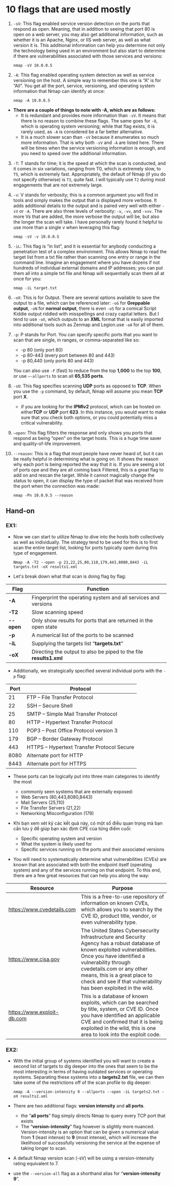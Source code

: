 # 10 flags that are used mostly
1. `-sV`: This flag enabled service version detection on the ports that respond as open. Meaning, that in addition to seeing that port 80 is open on a web server, you may also get additional information, such as whether it is an Apache, Nginx, or IIS web server, as well as what version it is. This additional information can help you determine not only the technology being used in an environment but also start to determine if there are vulnerabilities associated with those services and versions:

    ```nmap -sV 10.0.0.5```

2. `-A`: This flag enabled operating system detection as well as service versioning on the host. A simple way to remember this one is “A” is for “All”. You get all the port, service, versioning, and operating system information that Nmap can identify at once:

    ```nmap -A 10.0.0.5```

- **There are a couple of things to note with -A, which are as follows:**
    - It is redundant and provides more information than `-sV`. It means that there is no reason to combine these flags. The same goes for `-O`, which is operating system versioning; while that flag exists, it is rarely used, as `-A` is considered be a far better alternative.
    - It is a much slower scan than `-sV` because it enumerates so much more information. That is why both `-sV` and `-A` are listed here. There will be times when the service versioning information is enough, and you need to speed over the additional information.

3. `-T`: T stands for time; it is the speed at which the scan is conducted, and it comes in six variations, ranging from T0, which is extremely slow, to `T5`, which is extremely fast. Appropriately, the default of Nmap (if you do not specify otherwise) is `T3`, quite fast. I will typically use `T2` during most engagements that are not extremely large.

4. `-v`: V stands for verbosity; this is a common argument you will find in tools and simply makes the output that is displayed more verbose. It adds additional details to the output and is paired very well with either `-sV` or `-A`. There are also three levels of verbosity: `-v`, `-vv`, and `-vvv`. The more Vs that are added, the more verbose the output will be, but also the longer the scan will take. I have personally rarely found it helpful to use more than a single v when leveraging this flag:

    ```nmap -sV -v 10.0.0.5```

5. `-iL`: This flag is “in list”, and it is essential for anybody conducting a penetration test of a complex environment. This allows Nmap to read the target list from a txt file rather than scanning one entry or range in the command line. Imagine an engagement where you have dozens if not hundreds of individual external domains and IP addresses; you can put them all into a simple txt file and Nmap will sequentially scan them all at once for you:

    ```nmap -iL target.txt```

6.  `-oX`: This is for Output. There are several options available to save the output to a file, which can be referenced later: `-oG` for **Greppable output**, `-oN` for **normal output**, there is even `-oS` for a comical Script Kiddie output riddled with misspellings and crazy capital letters. But I tend to use `-oX`, which outputs to an **XML** format that is easily imported into additional tools such as Zenmap and Legion.use `-oA` for all of them.

7. `-p`: P stands for Port. You can specify specific ports that you want to scan
that are single, in ranges, or comma-separated like so:
    - -p 80 (only port 80)
    - -p 80-443 (every port between 80 and 443)
    - -p 80,440 (only ports 80 and 443)

    You can also use `-F` (fast) to reduce from the top **1,000** to the top **100**, or use `–-allports` to scan all **65,535 ports**.

8. `-sU`: This flag specifies scanning **UDP** ports as opposed to **TCP**. When you use the `-p` command, by default, Nmap will assume you mean **TCP** port **X**.
    - if you are looking for the **IPMIv2** protocol, which can be hosted on either**TCP** or **UDP** port **623**. In this instance, you would want to make sure that you check both options, or you could potentially miss a critical vulnerability.

9. `–open`: This flag filters the response and only shows you ports that respond as being “open” on the target hosts. This is a huge time saver and quality-of-life improvement.

10. `--reason`: This is a flag that most people have never heard of, but it can be really helpful in determining what is going on. It shows the reason why each port is being reported the way that it is. If you are seeing a lot of ports ope and they are all coming back Filtered, this is a great flag to add on and rescan the target. While it cannot magically change the status to open, it can display the type of packet that was received from the port when the connection was made:

    ```nmap -Pn 10.0.0.5 --reason```


## Hand-on
### EX1: 
-  Now we can start to utilize Nmap to dive into the hosts both collectively as well as individually. The strategy tend to be used for this is to first scan the entire target list, looking for ports typically open during this type of engagement.

    ```Nmap -A -T2 --open -p 21,22,25,80,110,179,443,8080,8443 -iL targets.txt -oX results1.xml```

- Let's break down what that scan is doing flag by flag:

**Flag** | **Function** 
------------ | ------------- 
**-A** | Fingerprint the operating system and all services and versions
**-T2** | Slow scanning speed
**--open** | Only show results for ports that are returned in the open state
**-p** | A numerical list of the ports to be scanned
**-iL** | Supplying the targets list “**targets.txt**”
**-oX** | Directing the output to also be piped to the file **results1.xml**

- Additionally, we strategically specified several individual ports with the `-p` flag:

**Port** | **Protocol**
------------ | -------------
21 |  FTP – File Transfer Protocol
22 | SSH – Secure Shell
25 | SMTP – Simple Mail Transfer Protocol
80 | HTTP – Hypertext Transfer Protocol
110 | POP3 – Post Office Protocol version 3
179 | BGP – Border Gateway Protocol
443 | HTTPS – Hypertext Transfer Protocol Secure
8080 | Alternate port for HTTP
8443 | Alternate port for HTTPS

- These ports can be logically put into three main categories to identify the most
    - commonly seen systems that are externally exposed:
    - Web Servers (80,443,8080,8443)
    - Mail Servers (25,110)
    - File Transfer Servers (21,22)
    - Networking Misconfiguration (179)

- Khi bạn xem xét kỹ các kết quả này, có một số điều quan trọng mà bạn cần lưu ý để giúp bạn xác định CPE của từng điểm cuối:
    - Specific operating system and version
    - What the system is likely used for
    - Specific services running on the ports and their associated versions

- You will need to systematically determine what vulnerabilities (CVEs) are known that are associated with both the endpoint itself (operating system) and any of the services running on that endpoint. To this end, there are a few great resources that can help you along the way:

**Resource** |  **Purpose**
------------ | ------------- 
https://www.cvedetails.com |  This is a free-to-use repository of information on known CVEs, which allows you to search by the CVE ID, product title, vendor, or even vulnerability type.
https://www.cisa.gov |  The United States Cybersecurity Infrastructure and Security Agency has a robust database of known exploited vulnerabilities. Once you have identified a vulnerability through cvedetails.com or any other means, this is a great place to check and see if that vulnerability has been exploited in the wild.
https://www.exploit-db.com |  This is a database of known exploits, which can be searched by title, system, or CVE ID. Once you have identified an applicable CVE and confirmed that it is being exploited in the wild, this is one area to look into the exploit code.

### EX2: 
- With the initial group of systems identified you will want to create a second list of targets to dig deeper into the ones that seem to be the most interesting in terms of having outdated services or operating systems. Separating these systems into a **targets2.txt** file, we can then take some of the restrictions off of the scan profile to dig deeper:

    ```nmap -A --version-intensity 9 --allports --open -iL targets2.txt -oX results2.xml```

- There are two additional flags: **version intensity** and **all ports**.
    - the “**all ports**” flag simply directs Nmap to query every TCP port that exists
    - The “**version-intensity**” flag however is slightly more nuanced. Version-intensity is an option that can be given a numerical value from **1** (least intense) to **9** (most intense), which will increase the likelihood of successfully versioning the service at the expense of taking longer to
scan.

- A default Nmap version scan (-sV) will be using a version-intensity rating equivalent to 7.
- use the `--version-all` flag as a shorthand alias for “**version-intensity 9**”.



